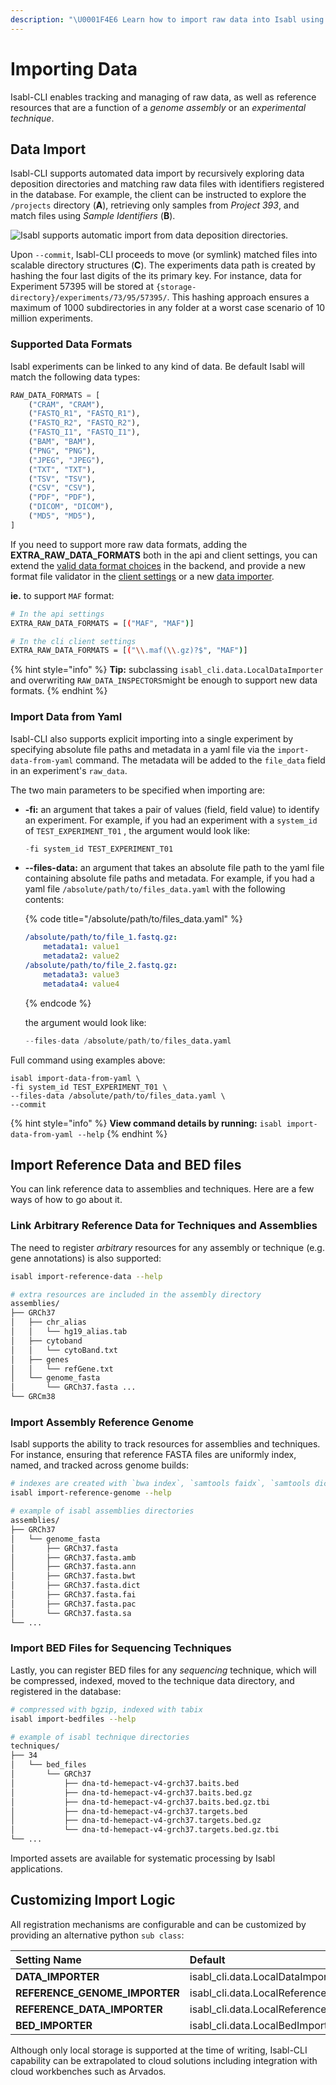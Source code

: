 ```yaml
---
description: "\U0001F4E6 Learn how to import raw data into Isabl using existing metadata."
---
```


# Importing Data

Isabl-CLI enables tracking and managing of raw data, as well as reference resources that are a function of a _genome assembly_ or an _experimental technique_.

## Data Import

Isabl-CLI supports automated data import by recursively exploring data deposition directories and matching raw data files with identifiers registered in the database. For example, the client can be instructed to explore the `/projects` directory \(**A**\), retrieving only samples from _Project 393_, and match files using _Sample Identifiers_ \(**B**\).

![Isabl supports automatic import from data deposition directories.](https://user-images.githubusercontent.com/8843150/62899370-a1f2e300-bd25-11e9-9e50-1d88e870d19a.png)

Upon `--commit`, Isabl-CLI proceeds to move \(or symlink\) matched files into scalable directory structures \(**C**\). The experiments data path is created by hashing the four last digits of the its primary key. For instance, data for Experiment 57395 will be stored at `{storage-directory}/experiments/73/95/57395/`. This hashing approach ensures a maximum of 1000 subdirectories in any folder at a worst case scenario of 10 million experiments.

### Supported Data Formats

Isabl experiments can be linked to any kind of data. Be default Isabl will match the following data types:

```python
RAW_DATA_FORMATS = [
    ("CRAM", "CRAM"),
    ("FASTQ_R1", "FASTQ_R1"),
    ("FASTQ_R2", "FASTQ_R2"),
    ("FASTQ_I1", "FASTQ_I1"),
    ("BAM", "BAM"),
    ("PNG", "PNG"),
    ("JPEG", "JPEG"),
    ("TXT", "TXT"),
    ("TSV", "TSV"),
    ("CSV", "CSV"),
    ("PDF", "PDF"),
    ("DICOM", "DICOM"),
    ("MD5", "MD5"),
]
```

If you need to support more raw data formats,  adding the **EXTRA\_RAW\_DATA\_FORMATS** both in the api and client settings, you can extend the [valid data format choices](isabl-settings.md#extra-choices-settings) in the backend, and provide a new format file validator in the [client settings](isabl-settings.md#isabl-cli-settings) or a new [data importer](isabl-settings.md#isabl-cli-settings). 

**ie.** to support `MAF` format:

```bash
# In the api settings
EXTRA_RAW_DATA_FORMATS = [("MAF", "MAF")]

# In the cli client settings
EXTRA_RAW_DATA_FORMATS = [("\\.maf(\\.gz)?$", "MAF")]
```

{% hint style="info" %}
**Tip:** subclassing `isabl_cli.data.LocalDataImporter` and overwriting `RAW_DATA_INSPECTORS`might be enough to support new data formats.
{% endhint %}

### Import Data from Yaml

Isabl-CLI also supports explicit importing into a single experiment by specifying absolute file paths and metadata in a yaml file via the `import-data-from-yaml` command. The metadata will be added to the `file_data` field in an experiment's `raw_data`.

The two main parameters to be specified when importing are:

* **-fi:** an argument that takes a pair of values \(field, field value\) to identify an experiment. For example, if you had an experiment with a `system_id` of `TEST_EXPERIMENT_T01` , the argument would look like: 

  ```python
  -fi system_id TEST_EXPERIMENT_T01
  ```

* **--files-data:** an argument that takes an absolute file path to the yaml file containing absolute file paths and metadata. For example, if you had a yaml file `/absolute/path/to/files_data.yaml` with the following contents: 

  {% code title="/absolute/path/to/files\_data.yaml" %}
  ```yaml
  /absolute/path/to/file_1.fastq.gz: 
      metadata1: value1 
      metadata2: value2
  ​/absolute/path/to/file_2.fastq.gz: 
      metadata3: value3 
      metadata4: value4
  ```
  {% endcode %}

  the argument would look like:

  ```python
  --files-data /absolute/path/to/files_data.yaml
  ```

Full command using examples above:

```
isabl import-data-from-yaml \
-fi system_id TEST_EXPERIMENT_T01 \
--files-data /absolute/path/to/files_data.yaml \
--commit
```

{% hint style="info" %}
**View command details by running:** `isabl import-data-from-yaml --help`
{% endhint %}

## Import Reference Data and BED files

You can link reference data to assemblies and techniques. Here are a few ways of how to go about it.

### Link Arbitrary Reference Data for Techniques and Assemblies

The need to register _arbitrary_ resources for any assembly or technique \(e.g. gene annotations\) is also supported:

```bash
isabl import-reference-data --help

# extra resources are included in the assembly directory
assemblies/
├── GRCh37
│   ├── chr_alias
│   │   └── hg19_alias.tab
│   ├── cytoband
│   │   └── cytoBand.txt
│   ├── genes
│   │   └── refGene.txt
│   └── genome_fasta
│       └── GRCh37.fasta ...
└── GRCm38
```

### Import Assembly Reference Genome

Isabl supports the ability to track resources for assemblies and techniques. For instance, ensuring that reference FASTA files are uniformly index, named, and tracked across genome builds:

```bash
# indexes are created with `bwa index`, `samtools faidx`, `samtools dict`
isabl import-reference-genome --help

# example of isabl assemblies directories
assemblies/
├── GRCh37
│   └── genome_fasta
│       ├── GRCh37.fasta
│       ├── GRCh37.fasta.amb
│       ├── GRCh37.fasta.ann
│       ├── GRCh37.fasta.bwt
│       ├── GRCh37.fasta.dict
│       ├── GRCh37.fasta.fai
│       ├── GRCh37.fasta.pac
│       └── GRCh37.fasta.sa
└── ...
```

### Import BED Files for Sequencing Techniques

Lastly, you can register BED files for any _sequencing_ technique, which will be compressed, indexed, moved to the technique data directory, and registered in the database:

```bash
# compressed with bgzip, indexed with tabix
isabl import-bedfiles --help

# example of isabl technique directories
techniques/
├── 34
│   └── bed_files
│       └── GRCh37
│           ├── dna-td-hemepact-v4-grch37.baits.bed
│           ├── dna-td-hemepact-v4-grch37.baits.bed.gz
│           ├── dna-td-hemepact-v4-grch37.baits.bed.gz.tbi
│           ├── dna-td-hemepact-v4-grch37.targets.bed
│           ├── dna-td-hemepact-v4-grch37.targets.bed.gz
│           └── dna-td-hemepact-v4-grch37.targets.bed.gz.tbi
└── ...
```

Imported assets are available for systematic processing by Isabl applications.

## Customizing Import Logic

All registration mechanisms are configurable and can be customized by providing an alternative python `sub class`:

| Setting Name | Default |
| :--- | :--- |
| **DATA\_IMPORTER** | isabl\_cli.data.LocalDataImporter |
| **REFERENCE\_GENOME\_IMPORTER** | isabl\_cli.data.LocalReferenceGenomeImporter |
| **REFERENCE\_DATA\_IMPORTER** | isabl\_cli.data.LocalReferenceDataImporter |
| **BED\_IMPORTER** | isabl\_cli.data.LocalBedImporter |

Although only local storage is supported at the time of writing, Isabl-CLI capability can be extrapolated to cloud solutions including integration with cloud workbenches such as Arvados.

